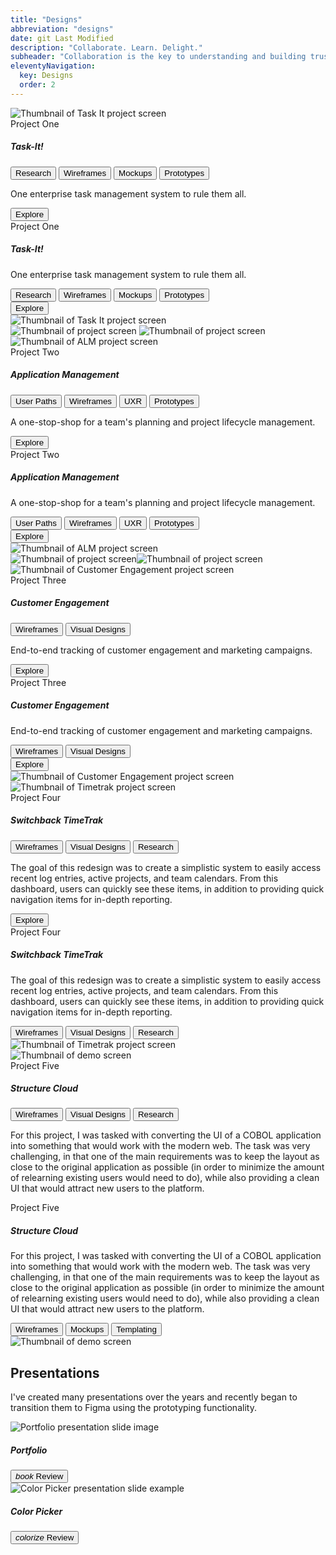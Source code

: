 ```yaml
---
title: "Designs"
abbreviation: "designs"
date: git Last Modified
description: "Collaborate. Learn. Delight."
subheader: "Collaboration is the key to understanding and building trust. Intuition guides my initial direction and decisions, which are backed up by learnings from research and testing. Every decision that is made is done with the goal to delight users as they go about completing their tasks."
eleventyNavigation:
  key: Designs
  order: 2
---
```


<!-- Task-It! -->
<section class="responsive">
  <div class="grid">
    <div class="s12">
      <article class="no-padding fill no-elevate round">
        <div class="grid">
          <div class="s12 s">
            <img class="responsive large" src="{{ '/img/task-it_product.png' | url }}" alt="Thumbnail of Task It project screen" />
            <div class="absolute left bottom right bottom-shadow s padding white-text">
              <div>Project One</div>
              <h5 class="no-margin">Task-It!</h5>
            </div>
          </div>
          <div class="s12 s">
            <div class="large-padding">
              <nav>
                <button class="chip">
                  <span>Research</span>
                </button>
                <button class="chip">
                  <span>Wireframes</span>
                </button>
                <button class="chip">
                  <span>Mockups</span>
                </button>
                <button class="chip">
                  <span>Prototypes</span>
                </button>
              </nav>
              <p>One enterprise task management system to rule them all.</p>
              <nav>
                <a href="/designs/task-it/" alt="Link to TaskIt journey">
                  <button class="large">Explore</button>
                </a>
              </nav>
            </div>
          </div>
          <div class="s6 m l large-padding middle-align">
            <div>
              <div>Project One</div>
              <h5>Task-It!</h5>
              <p>One enterprise task management system to rule them all.</p>
              <div>
                <nav>
                  <button class="chip">
                    <span>Research</span>
                  </button>
                  <button class="chip">
                    <span>Wireframes</span>
                  </button>
                  <button class="chip">
                    <span>Mockups</span>
                  </button>
                  <button class="chip">
                    <span>Prototypes</span>
                  </button>
                </nav>
                <div class="large-divider"></div>
                <nav>
                  <a href="/designs/task-it/" alt="Link to TaskIt journey">
                    <button class="large">Explore</button>
                  </a>
                </nav>
              </div>
            </div>
          </div>
          <div class="s6 m l large-padding">
            <img class="responsive large round" src="{{ '/img/task-it_product.png' | url }}" alt="Thumbnail of Task It project screen" />
            <div class="space l"></div>
            <div class="row l">
              <img class="round extra" src="{{ '/img/task-it_user-states.png' | url }}" alt="Thumbnail of project screen" />
              <img class="round extra" src="{{ '/img/task-it_user-survey.png' | url }}" alt="Thumbnail of project screen"/>
              <div class="max"></div>
            </div>
          </div>
        </div>
      </article>
    </div>
  </div>
</section>
<div class="large-space"></div>
<section class="responsive">
  <div class="grid">
    <div class="s12">
      <article class="no-padding fill no-elevate round">
        <div class="grid">
          <div class="s12 s"><img class="responsive large" src="{{ '/img/OSIO-laptop-screen-1200.png' | url }}" alt="Thumbnail of ALM project screen" />
            <div class="absolute left bottom right bottom-shadow s padding white-text">
              <div>Project Two</div>
              <h5 class="no-margin">Application Management</h5>
            </div>
          </div>
          <div class="s12 s">
            <div class="large-padding">
              <nav>
                <button class="chip">
                  <span>User Paths</span>
                </button>
                <button class="chip">
                  <span>Wireframes</span>
                </button>
                <button class="chip">
                  <span>UXR</span>
                </button>
                <button class="chip">
                  <span>Prototypes</span>
                </button>
              </nav>
              <p>A one-stop-shop for a team's planning and project lifecycle management.</p>
              <nav>
                <a href="/designs/alm" alt="Link to explore ALM">
                  <button class="large secondary">Explore</button>
                </a>
              </nav>
            </div>
          </div>
          <div class="s6 m l large-padding middle-align">
            <div>
              <div>Project Two</div>
              <h5>Application Management</h5>
              <p>A one-stop-shop for a team's planning and project lifecycle management.</p>
              <div>
                <nav>
                  <button class="chip">
                    <span>User Paths</span>
                  </button>
                  <button class="chip">
                    <span>Wireframes</span>
                  </button>
                  <button class="chip">
                    <span>UXR</span>
                  </button>
                  <button class="chip">
                    <span>Prototypes</span>
                  </button>
                </nav>
                <div class="large-divider"></div>
                <nav>
                  <a href="/designs/alm" alt="Link to explore ALM">
                    <button class="large secondary">Explore</button>
                  </a>
                </nav>
              </div>
            </div>
          </div>
          <div class="s6 m l large-padding"><img class="responsive large round" src="{{ '/img/OSIO-laptop-screen-1200.png' | url }}" alt="Thumbnail of ALM project screen" />
            <div class="space l"></div>
            <div class="row l"><img class="round extra" src="{{ '/img/ALM_wireframe.png' | url }}" alt="Thumbnail of project screen" /><img class="round extra" src="{{ '/img/ALM_workflow.png' | url }}" alt="Thumbnail of project screen"/>
              <div class="max"></div>
            </div>
          </div>
        </div>
      </article>
    </div>
  </div>
</section>

<div class="large-space"></div>
<section class="responsive">
  <div class="grid">
    <div class="s12">
      <article class="no-padding fill no-elevate round">
        <div class="grid">
          <div class="s12 s"><img class="responsive large" src="{{ '/img/CEA_Dashboard.png' | url }}" alt="Thumbnail of Customer Engagement project screen" />
            <div class="absolute left bottom right bottom-shadow s padding white-text">
              <div>Project Three</div>
              <h5 class="no-margin">Customer Engagement</h5>
            </div>
          </div>
          <div class="s12 s">
            <div class="large-padding">
              <nav>
                <button class="chip">
                  <span>Wireframes</span>
                </button>
                <button class="chip">
                  <span>Visual Designs</span>
                </button>
              </nav>
              <p>End-to-end tracking of customer engagement and marketing campaigns.</p>
              <nav>
                <a href="/designs/customer-engagement" alt="Link to explore customer engagement experience">
                  <button class="large secondary">Explore</button>
                </a>
              </nav>
            </div>
          </div>
          <div class="s6 m l large-padding middle-align">
            <div>
              <div>Project Three</div>
              <h5>Customer Engagement</h5>
              <p>End-to-end tracking of customer engagement and marketing campaigns.</p>
              <div>
                <nav>
                  <button class="chip">
                    <span>Wireframes</span>
                  </button>
                  <button class="chip">
                    <span>Visual Designs</span>
                  </button>
                </nav>
                <div class="large-divider"></div>
                <nav>
                  <a href="/designs/customer-engagement" alt="Link to explore customer engagement experience">
                    <button class="large secondary">Explore</button>
                  </a>
                </nav>
              </div>
            </div>
          </div>
          <div class="s6 m l large-padding"><img class="responsive large round" src="{{ '/img/CEA_Dashboard.png' | url }}" alt="Thumbnail of Customer Engagement project screen" />
            <div class="space l"></div>
          </div>
        </div>
      </article>
    </div>
  </div>
</section>

<!-- Switchback TimeTrak -->
<div class="large-space"></div>
<section class="responsive">
  <div class="grid">
    <div class="s12">
      <article class="no-padding fill no-elevate round">
        <div class="grid">
          <div class="s12 s"><img class="responsive large" src="{{ '/img/Timetrak.png' | url }}" alt="Thumbnail of Timetrak project screen" />
            <div class="absolute left bottom right bottom-shadow s padding white-text">
              <div>Project Four</div>
              <h5 class="no-margin">Switchback TimeTrak</h5>
            </div>
          </div>
          <div class="s12 s">
            <div class="large-padding">
              <nav>
                <button class="chip">
                  <span>Wireframes</span>
                </button>
                <button class="chip">
                  <span>Visual Designs</span>
                </button>
                <button class="chip">
                    <span>Research</span>
                  </button>
              </nav>
              <p>The goal of this redesign was to create a simplistic system to easily access recent log entries, active projects, and team calendars. From this dashboard, users can quickly see these items, in addition to providing quick navigation items for in-depth reporting.</p>
              <nav>
                <a href="/designs/customer-engagement" alt="Link to explore customer engagement experience">
                  <button class="large secondary">Explore</button>
                </a>
              </nav>
            </div>
          </div>
          <div class="s6 m l large-padding middle-align">
            <div>
              <div>Project Four</div>
              <h5>Switchback TimeTrak</h5>
              <p>The goal of this redesign was to create a simplistic system to easily access recent log entries, active projects, and team calendars. From this dashboard, users can quickly see these items, in addition to providing quick navigation items for in-depth reporting.</p>
              <div>
                <nav>
                  <button class="chip">
                    <span>Wireframes</span>
                  </button>
                  <button class="chip">
                    <span>Visual Designs</span>
                  </button>
                  <button class="chip">
                    <span>Research</span>
                  </button>
                </nav>
              </div>
            </div>
          </div>
          <div class="s6 m l large-padding"><img class="responsive large round" src="{{ '/img/Timetrak.png' | url }}" alt="Thumbnail of Timetrak project screen" />
            <div class="space l"></div>
          </div>
        </div>
      </article>
    </div>
  </div>
</section>

<!-- Structure Cloud -->
<div class="large-space"></div>
<section class="responsive">
  <div class="grid">
    <div class="s12">
      <article class="no-padding fill no-elevate round">
        <div class="grid">
          <div class="s12 s"><img class="responsive large" src="{{ '/img/SC_demo.png' | url }}" alt="Thumbnail of demo screen" />
            <div class="absolute left bottom right bottom-shadow s padding white-text">
              <div>Project Five</div>
              <h5 class="no-margin">Structure Cloud</h5>
            </div>
          </div>
          <div class="s12 s">
            <div class="large-padding">
              <nav>
                <button class="chip">
                  <span>Wireframes</span>
                </button>
                <button class="chip">
                  <span>Visual Designs</span>
                </button>
                <button class="chip">
                    <span>Research</span>
                  </button>
              </nav>
              <p>For this project, I was tasked with converting the UI of a COBOL application into something that would work with the modern web. The task was very challenging, in that one of the main requirements was to keep the layout as close to the original application as possible (in order to minimize the amount of relearning existing users would need to do), while also providing a clean UI that would attract new users to the platform.</p>
            </div>
          </div>
          <div class="s6 m l large-padding middle-align">
            <div>
              <div>Project Five</div>
              <h5>Structure Cloud</h5>
              <p>For this project, I was tasked with converting the UI of a COBOL application into something that would work with the modern web. The task was very challenging, in that one of the main requirements was to keep the layout as close to the original application as possible (in order to minimize the amount of relearning existing users would need to do), while also providing a clean UI that would attract new users to the platform.</p>
              <div>
                <nav>
                  <button class="chip">
                    <span>Wireframes</span>
                  </button>
                  <button class="chip">
                    <span>Mockups</span>
                  </button>
                  <button class="chip">
                    <span>Templating</span>
                  </button>
                </nav>
              </div>
            </div>
          </div>
          <div class="s6 m l large-padding"><img class="responsive large round" src="{{ '/img/SC_demo.png' | url }}" alt="Thumbnail of demo screen" />
            <div class="space l"></div>
          </div>
        </div>
      </article>
    </div>
  </div>
</section>

<!-- Presentations -->
<div class="large-space"></div>
<section class="responsive">
  <h2>Presentations</h2>
  <p>I've created many presentations over the years and recently began to transition them to Figma using the prototyping functionality.</p>
  <div class="medium-space"></div>
  <div class="grid">
    <div class="s12 l6">
      <article class="no-padding round fill">
        <img class="responsive medium" src="{{ '/img/portfolio/Slide0.png' | url }}" alt="Portfolio presentation slide image">
        <div class="absolute bottom left right padding bottom-shadow bottom-round white-text">
          <nav>
            <h5>Portfolio</h5>
            <div class="max"></div>
            <a href="/presentations/portfolio/" alt="Link to portfolio presentation">
              <button class="large secondary">
                <i>book</i>
                <span>Review</span>
              </button>
            </a>
          </nav>
        </div>
      </article>
    </div>
    <div class="s12 l6">
      <article class="no-padding round fill">
        <img class="responsive medium" src="{{ '/img/colorPicker/slide0.png' | url }}" alt="Color Picker presentation slide example">
        <div class="absolute bottom left right padding bottom-shadow bottom-round white-text">
          <nav>
            <h5>Color Picker</h5>
            <div class="max"></div>
            <a href="/presentations/color-picker/" alt="Link to portfolio presentation">
              <button class="large secondary">
                <i>colorize</i>
                <span>Review</span>
              </button>
            </a>
          </nav>
        </div>
      </article>
    </div>
  </div>
</section>

